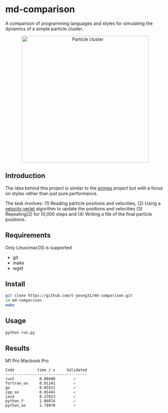 # md-comparison
A comparison of programming languages and styles for simulating the dynamics of 
a simple particle cluster.

<p align="center">
  <img src="_common/simulation.gif" alt="Particle cluster" width="400">
</p>

## Introduction

The idea behind this project is similar to the [primes](https://github.com/PlummersSoftwareLLC/Primes)
project but with a focus on styles rather than just pure performance.

The task involves: (1) Reading particle positions and velocities, (2) Using a 
[velocity verlet](https://en.wikipedia.org/wiki/Verlet_integration) algorithm
to update the positions and velocities (3) Repeating(2) for 10,000 steps and
(4) Writing a file of the final particle positions.

## Requirements
Only Linux/macOS is supported

* git
* make
* wget

## Install 

```bash
git clone https://github.com/t-young31/md-comparison.git
cd md-comparison
make
```

## Usage

```bash
python run.py
```

## Results
M1 Pro Macbook Pro

```
Code          time / s     Validated
------------------------------------
rust           0.00400        ✓ 
fortran_oo     0.01241        ✓ 
go             0.05551        ✓ 
cpp_oo         0.01441        ✓              
java           0.27823        ✓   
python_f       1.86874        ✓            
python_oo      2.79978        ✓              
```
